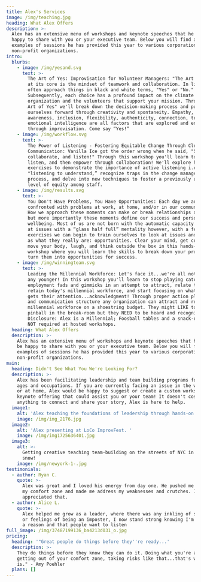 ```yaml
---
title: Alex's Services
image: /img/teaching.jpg
heading: What Alex Offers
description: >-
  Alex has an extensive menu of workshops and keynote speeches that he would be
  happy to share with you or your executive team. Below you will find a few
  examples of sessions he has provided this year to various corporations and
  non-profit organizations.
intro:
  blurbs:
    - image: /img/yesand.svg
      text: >-
        The Art of Yes: Improvisation for Volunteer Managers: "The Art of Yes"
        at its core is the mindset of teamwork and collaboration. In life we
        often approach things in black and white terms, "Yes" or "No."
        Subsequently, each choice has a profound impact on the climate of your
        organization and the volunteers that support your mission. Through "The
        Art of Yes" we'll break down the decision-making process and push
        ourselves forward through creativity and spontaneity. Empathy,
        awareness, inclusion, flexibility, authenticity, connection, trust, and
        emotional intelligence are all factors that are explored and enhanced
        through improvisation. Come say “Yes!”
    - image: /img/workflow.svg
      text: >-
        The Power of Listening - Fostering Equitable Change Through Clear
        Communication: Vanilla Ice got the order wrong when he said, "Stop,
        collaborate, and listen!" Through this workshop you'll learn to stop,
        listen, and then empower through collaboration! We'll explore hands-on
        exercises to demonstrate the importance of active listening i.e.
        "listening to understand,” recognize traps in the change management
        process, and delve into new techniques to foster a previously unheard-of
        level of equity among staff.
    - image: /img/results.svg
      text: >-
        You Don't Have Problems, You Have Opportunities: Each day we are
        confronted with problems at work, at home, and/or in our communities.
        How we approach these moments can make or break relationships and trust,
        but more importantly these moments define our success and personal
        wellbeing. Most of us are not born with the automatic capacity to look
        at issues with a “glass half full” mentality however, with a few key
        exercises we can begin to train ourselves to look at issues and problems
        as what they really are: opportunities. Clear your mind, get creative,
        move your body, laugh, and think outside the box in this hands-on
        workshop where you will learn the skills to break down your problems and
        turn them into opportunities for success. 
    - image: /img/winningteam.svg
      text: >-
        Leading the Millennial Workforce: Let's face it...we're all not getting
        any younger! In this workshop you'll learn to stop playing catch-up with
        employment fads and gimmicks in an attempt to attract, relate to, or
        retain today's millennial workforce, and start focusing on what really
        gets their attention...acknowledgment! Through proper action planning
        and communication structure any organization can attract and retain a
        millennial workforce on a shoestring budget. They might LIKE to play
        pinball in the break-room but they NEED to be heard and recognized.
        Disclosure: Alex is a Millennial; Foosball tables and a snack-room are
        NOT required at hosted workshops. 
  heading: What Alex Offers
  description: >-
    Alex has an extensive menu of workshops and keynote speeches that he would
    be happy to share with you or your executive team. Below you will find a few
    examples of sessions he has provided this year to various corporations and
    non-profit organizations. 
main:
  heading: Didn't See What You We're Looking For?
  description: >-
    Alex has been facilitating leadership and team building programs for all
    ages and occupations. If you are currently facing an issue in the workplace
    or at home, Alex would be happy to suggest or create a custom workshop or
    keynote offering that could assist you or your team! It doesn't cost
    anything to connect and share your story, Alex is here to help.
  image1:
    alt: 'Alex teaching the foundations of leadership through hands-on activities. '
    image: /img/img_2176.jpg
  image2:
    alt: 'Alex presenting at LoCo ImprovFest. '
    image: /img/img1725636401.jpg
  image3:
    alt: >-
      Getting creative teaching team-building on the streets of NYC in the
      snow! 
    image: /img/newyork-1-.jpg
testimonials:
  - author: Ryan C.
    quote: >-
      Alex was great and I loved his energy from day one. He pushed me outside
      my comfort zone and made me address my weaknesses and crutches. I really
      appreciated that.
  - author: Alice L.
    quote: >-
      Alex helped me grow as a leader, where there was any inkling of selfdoubt,
      or feelings of being an imposter, I now stand strong knowing I'm here for
      a reason and that people want to listen
full_image: /img/37487199136_ba4213d031_o.jpg
pricing:
  heading: '"Great people do things before they''re ready...'
  description: >-
    They do things before they know they can do it. Doing what you're afraid of,
    getting out of your comfort zone, taking risks like that...that's what life
    is." - Amy Poehler
  plans: []
---
```


